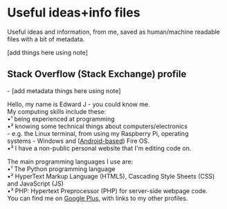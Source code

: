 # Useful ideas+info files
Useful ideas and information, from me, saved as human/machine readable files with a bit of metadata.

\[add things here using note]

## Stack Overflow (Stack Exchange) profile
 \- \[add metadata things here using note]
 
Hello, my name is Edward J - you could know me.  
My computing skills include these:  
•¹ being experienced at programming  
•² knowing some technical things about computers/electronics  
 \- e.g. the Linux terminal, from using my Raspberry Pi, operating  
systems - Windows and ([Android-based](https://plus.google.com/107507296915460932126/posts/PrfeS8nHh1U)) Fire OS.  
•³ I have a non-public personal website that I'm editing code on.

The main programming languages I use are:  
•¹ The Python programming language  
•² HyperText Markup Language (HTML5), Cascading Style Sheets (CSS) and JavaScript (JS)  
•³ PHP: Hypertext Preprocessor (PHP) for server-side webpage code.  
You can find me on [Google Plus](https://plus.google.com/u/0/107507296915460932126/), with links to my other profiles.
